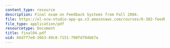```yaml
---
content_type: resource
description: Final exam on Feedback Systems from Fall 2004.
file: https://ol-ocw-studio-app-qa.s3.amazonaws.com/courses/6-302-feedback-systems-spring-2007/66d7f7e026b349c87151790fd794b67a_final04.pdf
file_type: application/pdf
resourcetype: Document
title: final04.pdf
uid: 66d7f7e0-26b3-49c8-7151-790fd794b67a
---
```

